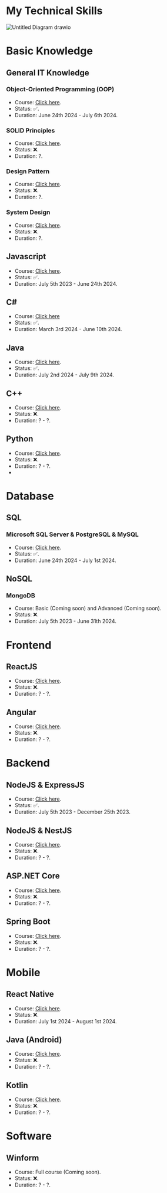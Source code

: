 # My Technical Skills

![Untitled Diagram drawio](https://github.com/homanhquan1812/Technical-Skills/assets/130955957/d581b7da-3794-4cbb-b49d-5ddc7aeb25e2)


# Basic Knowledge
## General IT Knowledge
### Object-Oriented Programming (OOP)
* Course: [Click here](https://github.com/homanhquan1812/OOP).
* Status: :white_check_mark:.
* Duration: June 24th 2024 - July 6th 2024. 
### SOLID Principles
* Course: [Click here](https://github.com/homanhquan1812/SOLID-Principles).
* Status: :x:.
* Duration: ?. 
### Design Pattern
* Course: [Click here](https://github.com/homanhquan1812/Design-Pattern).
* Status: :x:.
* Duration: ?. 
### System Design
* Course: [Click here](https://github.com/homanhquan1812/System-Design).
* Status: :x:.
* Duration: ?. 

## Javascript
* Course: [Click here](https://github.com/homanhquan1812/Javascript).
* Status: :white_check_mark:.
* Duration: July 5th 2023 - June 24th 2024. 
## C# 
* Course: [Click here](https://github.com/homanhquan1812/C_Sharp)
* Status: :white_check_mark:.
* Duration: March 3rd 2024 - June 10th 2024. 
## Java
* Course: [Click here](https://github.com/homanhquan1812/Java).
* Status: :white_check_mark:.
* Duration: July 2nd 2024 - July 9th 2024. 
## C++
* Course: [Click here](https://github.com/homanhquan1812/C_PlusPlus).
* Status: :x:.
* Duration: ? - ?.
## Python
* Course: [Click here](https://github.com/homanhquan1812/Python).
* Status: :x:.
* Duration: ? - ?.
* 
# Database
## SQL
### Microsoft SQL Server & PostgreSQL & MySQL
* Course: [Click here](https://github.com/homanhquan1812/SQL).
* Status: :white_check_mark:.
* Duration: June 24th 2024 - July 1st 2024.
## NoSQL
### MongoDB
* Course: Basic (Coming soon) and Advanced (Coming soon).
* Status: :x:.
* Duration: July 5th 2023 - June 31th 2024.
# Frontend
## ReactJS
* Course: [Click here](https://github.com/homanhquan1812/ReactJS).
* Status: :x:.
* Duration: ? - ?.
## Angular
* Course: [Click here](https://github.com/homanhquan1812/Angular).
* Status: :x:.
* Duration: ? - ?.
# Backend
## NodeJS & ExpressJS
* Course: [Click here](https://github.com/homanhquan1812/ExpressJS).
* Status: :white_check_mark:.
* Duration: July 5th 2023 - December 25th 2023.
## NodeJS & NestJS
* Course: [Click here](https://github.com/homanhquan1812/NestJS).
* Status: :x:.
* Duration: ? - ?.
## ASP.NET Core
* Course: [Click here](https://github.com/homanhquan1812/ASP.NET-Core).
* Status: :x:.
* Duration: ? - ?.
## Spring Boot
* Course: [Click here](https://github.com/homanhquan1812/Spring-Boot).
* Status: :x:.
* Duration: ? - ?.
# Mobile
## React Native
* Course: [Click here](https://github.com/homanhquan1812/React-Native).
* Status: :x:.
* Duration: July 1st 2024 - August 1st 2024.
## Java (Android)
* Course: [Click here](https://github.com/homanhquan1812/Java-Android).
* Status: :x:.
* Duration: ? - ?. 
## Kotlin
* Course: [Click here](https://github.com/homanhquan1812/Kotlin).
* Status: :x:.
* Duration: ? - ?. 
# Software
## Winform
* Course: Full course (Coming soon).
* Status: :x:.
* Duration: ? - ?. 

